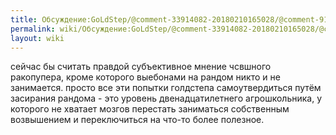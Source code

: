 ```yaml
---
title: Обсуждение:GoLdStep/@comment-33914082-20180210165028/@comment-91.212.68.226-20180211044541
permalink: wiki/Обсуждение:GoLdStep/@comment-33914082-20180210165028/@comment-91.212.68.226-20180211044541/
layout: wiki
---
```


сейчас бы считать правдой субъективное мнение чсвшного ракопупера, кроме
которого выебонами на рандом никто и не занимается. просто все эти
попытки голдстепа самоутвердиться путём засирания рандома - это уровень
двенадцатилетнего агрошкольника, у которого не хватает мозгов перестать
заниматься собственным возвышением и переключиться на что-то более
полезное.
